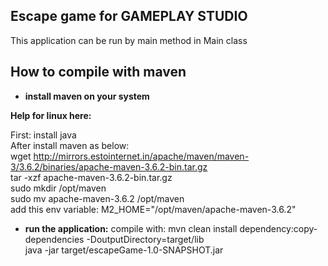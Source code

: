 ## Escape game for GAMEPLAY STUDIO

This application can be run by main method in Main class

## How to compile with maven

* __install maven on your system__

__Help for linux here:__

First: install java<br />
After install maven as below:<br />
  wget http://mirrors.estointernet.in/apache/maven/maven-3/3.6.2/binaries/apache-maven-3.6.2-bin.tar.gz<br />
  tar -xzf  apache-maven-3.6.2-bin.tar.gz<br />
  sudo mkdir /opt/maven<br />
  sudo mv apache-maven-3.6.2 /opt/maven<br />
  add this env variable: M2_HOME="/opt/maven/apache-maven-3.6.2"<br />

* __run the application:__
  compile with: mvn clean install dependency:copy-dependencies -DoutputDirectory=target/lib<br />
  java -jar target/escapeGame-1.0-SNAPSHOT.jar